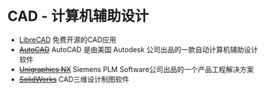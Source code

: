 # CAD - 计算机辅助设计

- [LibreCAD](http://librecad.org/cms/home.html)
免费开源的CAD应用
- ~~[AutoCAD](https://www.autodesk.com/products/autocad/overview)~~
AutoCAD 是由美国 Autodesk 公司出品的一款自动计算机辅助设计软件
- ~~[Unigraphics NX](https://www.plm.automation.siemens.com/en/products/nx/index.shtml)~~
Siemens PLM Software公司出品的一个产品工程解决方案
- ~~[SolidWorks](http://www.solidworks.com/)~~
CAD三维设计制图软件
